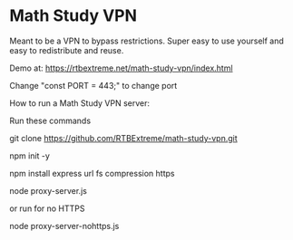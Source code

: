 # Math Study VPN
Meant to be a VPN to bypass restrictions. Super easy to use yourself and easy to redistribute and reuse.

Demo at: https://rtbextreme.net/math-study-vpn/index.html

Change "const PORT = 443;" to change port

How to run a Math Study VPN server:

Run these commands

git clone https://github.com/RTBExtreme/math-study-vpn.git

npm init -y

npm install express url fs compression https

node proxy-server.js

or run for no HTTPS

node proxy-server-nohttps.js
